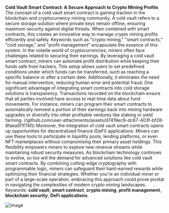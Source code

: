 **Cold Vault Smart Contract: A Secure Approach to Crypto Mining Profits**
The concept of a cold vault smart contract is gaining traction in the blockchain and cryptocurrency mining community. A cold vault refers to a secure storage solution where private keys remain offline, ensuring maximum security against digital threats. When combined with smart contracts, this creates an innovative way to manage crypto mining profits efficiently and safely. Keywords such as "crypto mining," "smart contracts," "cold storage," and "profit management" encapsulate the essence of this system.
In the volatile world of cryptocurrencies, miners often face challenges related to securing their earnings. By leveraging a cold vault smart contract, miners can automate profit distribution while keeping their funds safe from hackers. This setup allows users to set predefined conditions under which funds can be transferred, such as reaching a specific balance or after a certain date. Additionally, it eliminates the need for manual intervention, reducing human error and potential fraud.
One significant advantage of integrating smart contracts into cold storage solutions is transparency. Transactions recorded on the blockchain ensure that all parties involved have access to real-time data about fund movements. For instance, miners can program their smart contracts to automatically reinvest a portion of their earnings back into mining hardware upgrades or diversify into other profitable ventures like staking or yield farming. 
 //github.com/user-attachments/assets/d7419ec9-dc67-403f-bf28-8faea5f1f74f))
Moreover, the integration of cold vault smart contracts opens up opportunities for decentralized finance (DeFi) applications. Miners can use these tools to participate in liquidity pools, lending platforms, or even NFT marketplaces without compromising their primary asset holdings. This flexibility empowers miners to explore new revenue streams while maintaining robust security measures.
As blockchain technology continues to evolve, so too will the demand for advanced solutions like cold vault smart contracts. By combining cutting-edge cryptography with programmable logic, miners can safeguard their hard-earned rewards while optimizing their financial strategies. Whether you're an individual miner or part of a large-scale operation, embracing this approach could prove pivotal in navigating the complexities of modern crypto mining landscapes. 
Keywords: **cold vault**, **smart contract**, **crypto mining**, **profit management**, **blockchain security**, **DeFi applications**.


![Image](https://github.com/user-attachments/assets/4a25d116-2220-4385-b08e-f287af8fcbc4)